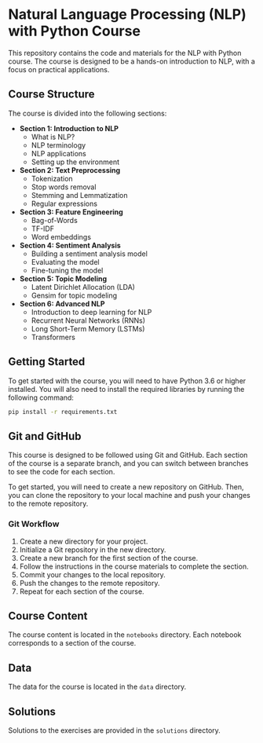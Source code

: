 
# Natural Language Processing (NLP) with Python Course

This repository contains the code and materials for the NLP with Python course. The course is designed to be a hands-on introduction to NLP, with a focus on practical applications.

## Course Structure

The course is divided into the following sections:

*   **Section 1: Introduction to NLP**
    *   What is NLP?
    *   NLP terminology
    *   NLP applications
    *   Setting up the environment
*   **Section 2: Text Preprocessing**
    *   Tokenization
    *   Stop words removal
    *   Stemming and Lemmatization
    *   Regular expressions
*   **Section 3: Feature Engineering**
    *   Bag-of-Words
    *   TF-IDF
    *   Word embeddings
*   **Section 4: Sentiment Analysis**
    *   Building a sentiment analysis model
    *   Evaluating the model
    *   Fine-tuning the model
*   **Section 5: Topic Modeling**
    *   Latent Dirichlet Allocation (LDA)
    *   Gensim for topic modeling
*   **Section 6: Advanced NLP**
    *   Introduction to deep learning for NLP
    *   Recurrent Neural Networks (RNNs)
    *   Long Short-Term Memory (LSTMs)
    *   Transformers

## Getting Started

To get started with the course, you will need to have Python 3.6 or higher installed. You will also need to install the required libraries by running the following command:

```bash
pip install -r requirements.txt
```

## Git and GitHub

This course is designed to be followed using Git and GitHub. Each section of the course is a separate branch, and you can switch between branches to see the code for each section.

To get started, you will need to create a new repository on GitHub. Then, you can clone the repository to your local machine and push your changes to the remote repository.

### Git Workflow

1.  Create a new directory for your project.
2.  Initialize a Git repository in the new directory.
3.  Create a new branch for the first section of the course.
4.  Follow the instructions in the course materials to complete the section.
5.  Commit your changes to the local repository.
6.  Push the changes to the remote repository.
7.  Repeat for each section of the course.

## Course Content

The course content is located in the `notebooks` directory. Each notebook corresponds to a section of the course.

## Data

The data for the course is located in the `data` directory.

## Solutions

Solutions to the exercises are provided in the `solutions` directory.
